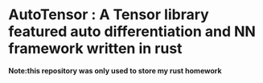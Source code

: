 # AutoTensor : A Tensor library featured auto differentiation and NN framework written in rust
**Note:this repository was only used to store my rust homework**